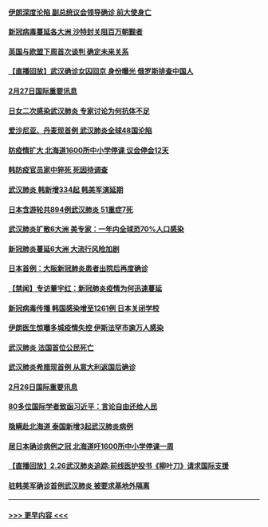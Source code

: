 #### [伊朗深度沦陷 副总统议会领导确诊 前大使身亡](../pages/prog202/a102787179.md?t=02280531) 
#### [新冠病毒蔓延各大洲 沙特封关阻百万朝觐者](../pages/prog202/a102787170.md?t=02280531) 
#### [英国与欧盟下周首次谈判 确定未来关系](../pages/prog202/a102787159.md?t=02280531) 
#### [【直播回放】武汉确诊女囚回京 身份曝光 俄罗斯排查中国人](../pages/prog202/a102786956.md?t=02280531) 
#### [2月27日国际重要讯息](../pages/prog202/a102786975.md?t=02280531) 
#### [日女二次感染武汉肺炎 专家讨论为何抗体不足](../pages/prog202/a102786981.md?t=02280531) 
#### [爱沙尼亚、丹麦现首例 武汉肺炎全球48国沦陷](../pages/prog202/a102786906.md?t=02280531) 
#### [防疫情扩大 北海道1600所中小学停课 议会停会12天](../pages/prog202/a102786796.md?t=02280531) 
#### [韩防疫官员家中猝死 死因待调查](../pages/prog202/a102786836.md?t=02280531) 
#### [武汉肺炎 韩新增334起 韩美军演延期](../pages/prog202/a102786755.md?t=02280531) 
#### [日本含游轮共894例武汉肺炎 51重症7死](../pages/prog202/a102786748.md?t=02280531) 
#### [武汉肺炎扩散6大洲 美专家：一年内全球恐70%人口感染](../pages/prog202/a102786713.md?t=02280531) 
#### [新冠肺炎蔓延6大洲 大流行风险加剧](../pages/prog202/a102786582.md?t=02280531) 
#### [日本首例：大阪新冠肺炎患者出院后再度确诊](../pages/prog202/a102786519.md?t=02280531) 
#### [【禁闻】专访董宇红：新冠肺炎疫情为何迅速蔓延](../pages/prog202/a102786462.md?t=02280531) 
#### [新冠病毒传播 韩国感染增至1261例 日本关闭学校](../pages/prog202/a102786378.md?t=02280531) 
#### [伊朗医生惊曝多城疫情失控 伊斯法罕市逾万人感染](../pages/prog202/a102786352.md?t=02280531) 
#### [武汉肺炎 法国首位公民死亡](../pages/prog202/a102786286.md?t=02280531) 
#### [武汉肺炎希腊现首例 从意大利返国后确诊](../pages/prog202/a102786272.md?t=02280531) 
#### [2月26日国际重要讯息](../pages/prog202/a102786088.md?t=02280531) 
#### [80多位国际学者致函习近平：言论自由还给人民](../pages/prog202/a102786009.md?t=02280531) 
#### [隐瞒赴北海道 泰国新增3起武汉肺炎病例](../pages/prog202/a102786065.md?t=02280531) 
#### [居日本确诊病例之冠 北海道吁1600所中小学停课一周](../pages/prog202/a102786045.md?t=02280531) 
#### [【直播回放】2.26武汉肺炎追踪:前线医护投书《柳叶刀》请求国际支援](../pages/prog202/a102786048.md?t=02280531) 
#### [驻韩美军确诊首例武汉肺炎 被要求基地外隔离](../pages/prog202/a102785964.md?t=02280531) 

----
#### [ >>> 更早内容 <<< ](../indexes/prog202-earlier.md)
